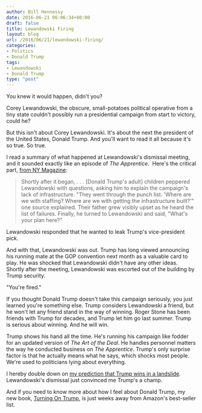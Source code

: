```yaml
---
author: Bill Hennessy
date: 2016-06-21 06:06:34+00:00
draft: false
title: Lewandowski Firing
layout: blog
url: /2016/06/21/lewandowski-firing/
categories:
- Politics
- Donald Trump
tags:
- Lewandowski
- Donald Trump
type: "post"
---
```


You knew it would happen, didn't you?

Corey Lewandowski, the obscure, small-potatoes political operative from a tiny state couldn't possibly run a presidential campaign from start to victory, could he?

But this isn't about Corey Lewandowski. It's about the next the president of the United States, Donald Trump. And you'll want to read it all because it's so true. So true.

I read a summary of what happened at Lewandowski's dismissal meeting, and it sounded exactly like an episode of _The Apprentice_.  Here's the critical part, [from NY Magazine](https://nymag.com/daily/intelligencer/2016/06/trump-kids-ousted-corey-lewandowski.html):



> Shortly after it began, . . . [Donald Trump's adult] children peppered Lewandowski with questions, asking him to explain the campaign's lack of infrastructure. "They went through the punch list. 'Where are we with staffing? Where are we with getting the infrastructure built?'" one source explained. Their father grew visibly upset as he heard the list of failures. Finally, he turned to Lewandowski and said, "What's your plan here?"

Lewandowski responded that he wanted to leak Trump's vice-president pick.

And with that, Lewandowski was out. Trump has long viewed announcing his running mate at the GOP convention next month as a valuable card to play. He was shocked that Lewandowski didn't have any other ideas. Shortly after the meeting, Lewandowski was escorted out of the building by Trump security.



"You're fired."

If you thought Donald Trump doesn't take this campaign seriously, you just learned you're something else. Trump considers Lewandowski a friend, but he won't let any friend stand in the way of winning. Roger Stone has been friends with Trump for decades, and Trump let him go last summer. Trump is serious about winning. And he will win.

Trump shows his hand all the time. He's running his campaign like fodder for an updated version of _The Art of the Deal_. He handles personnel matters the way he conducted business on _The Apprentice_. Trump's only surprise factor is that he actually means what he says, which shocks most people. We're used to politicians lying about everything.

I hereby double down on [my prediction that Trump wins in a landslide](https://hennessysview.com/2016/05/13/how-to-predict-trumps-landslide-win/). Lewandowski's dismissal just convinced me Trump's a champ.

And if you need to know more about how I feel about Donald Trump, my new book, [Turning On Trump](https://hennessysview.com/2016/06/01/what-the-world-needs-now-a-trump-book/), is just weeks away from Amazon's best-seller list.
